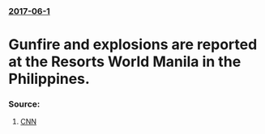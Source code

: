 ### [2017-06-1](/news/2017/06/1/index.md)

# Gunfire and explosions are reported at the Resorts World Manila in the Philippines. 




### Source:

1. [CNN](http://www.cnn.com/2017/06/01/asia/resorts-world-manila-philippines/)
